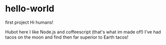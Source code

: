 # hello-world
first project
Hi humans!

Hubot here I like Node.js and coffeescript (that's what im made of!)
I've had tacos on the moon and find then far superior to Earth tacos!
